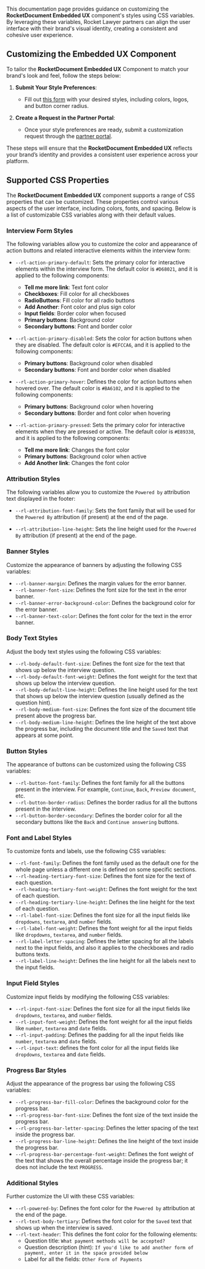 This documentation page provides guidance on customizing the **RocketDocument Embedded UX** component's styles using CSS variables. By leveraging these variables, Rocket Lawyer partners can align the user interface with their brand's visual identity, creating a consistent and cohesive user experience.

## Customizing the Embedded UX Component

To tailor the **RocketDocument Embedded UX** Component to match your brand's look and feel, follow the steps below:

1. **Submit Your Style Preferences**:
   - Fill out [this form](https://docs.google.com/forms/d/e/1FAIpQLSddJPPg0onclKYf2IIyRehCYwlTtlcogXXXxo0ZlwtZLd3ZZQ/viewform?fbzx=5836941555539130795) with your desired styles, including colors, logos, and button corner radius.

2. **Create a Request in the Partner Portal**:
   - Once your style preferences are ready, submit a customization request through the [partner portal](https://rocket-lawyer.atlassian.net/servicedesk/customer/portal/10).

These steps will ensure that the **RocketDocument Embedded UX** reflects your brand’s identity and provides a consistent user experience across your platform.

## Supported CSS Properties

The **RocketDocument Embedded UX** component supports a range of CSS properties that can be customized. These properties control various aspects of the user interface, including colors, fonts, and spacing. Below is a list of customizable CSS variables along with their default values.

### Interview Form Styles

The following variables allow you to customize the color and appearance of action buttons and related interactive elements within the interview form:

- `--rl-action-primary-default`: Sets the primary color for interactive elements within the interview form. The default color is `#D68021`, and it is applied to the following components:

  - **Tell me more link**: Text font color
  - **Checkboxes**: Fill color for all checkboxes
  - **RadioButtons**: Fill color for all radio buttons
  - **Add Another**: Font color and plus sign color
  - **Input fields**: Border color when focused
  - **Primary buttons**: Background color
  - **Secondary buttons**: Font and border color

- `--rl-action-primary-disabled`: Sets the color for action buttons when they are disabled. The default color is `#EFCCA6`, and it is applied to the following components:

  - **Primary buttons**: Background color when disabled
  - **Secondary buttons**: Font and border color when disabled

- `--rl-action-primary-hover`: Defines the color for action buttons when hovered over. The default color is `#BA6102`, and it is applied to the following components:

  - **Primary buttons**: Background color when hovering
  - **Secondary buttons**: Border and font color when hovering

- `--rl-action-primary-pressed`: Sets the primary color for interactive elements when they are pressed or active. The default color is `#E89338`, and it is applied to the following components:

  - **Tell me more link**: Changes the font color
  - **Primary buttons**: Background color when active
  - **Add Another link**: Changes the font color

### Attribution Styles

The following variables allow you to customize the `Powered by` attribution text displayed in the footer:

- `--rl-attribution-font-family`: Sets the font family that will be used for the `Powered By` attribution (if present) at the end of the page.

- `--rl-attribution-line-height`: Sets the line height used for the `Powered By` attribution (if present) at the end of the page.

### Banner Styles

Customize the appearance of banners by adjusting the following CSS variables:

- `--rl-banner-margin`: Defines the margin values for the error banner.
- `--rl-banner-font-size`: Defines the font size for the text in the error banner.
- `--rl-banner-error-background-color`: Defines the background color for the error banner.
- `--rl-banner-text-color`: Defines the font color for the text in the error banner.

### Body Text Styles

Adjust the body text styles using the following CSS variables:

- `--rl-body-default-font-size`: Defines the font size for the text that shows up below the interview question.
- `--rl-body-default-font-weight`: Defines the font weight for the text that shows up below the interview question.
- `--rl-body-default-line-height`: Defines the line height used for the text that shows up below the interview question (usually defined as the question hint).
- `--rl-body-medium-font-size`: Defines the font size of the document title present above the progress bar.
- `--rl-body-medium-line-height`: Defines the line height of the text above the progress bar, including the document title and the `Saved` text that appears at some point.

### Button Styles

The appearance of buttons can be customized using the following CSS variables:

- `--rl-button-font-family`: Defines the font family for all the buttons present in the interview. For example, `Continue`, `Back`, `Preview document`, etc.
- `--rl-button-border-radius`: Defines the border radius for all the buttons present in the interview.
- `--rl-button-border-secondary`: Defines the border color for all the secondary buttons like the `Back` and `Continue answering` buttons.

### Font and Label Styles

To customize fonts and labels, use the following CSS variables:

- `--rl-font-family`: Defines the font family used as the default one for the whole page unless a different one is defined on some specific sections.
- `--rl-heading-tertiary-font-size`: Defines the font size for the text of each question.
- `--rl-heading-tertiary-font-weight`: Defines the font weight for the text of each question.
- `--rl-heading-tertiary-line-height`: Defines the line height for the text of each question.
- `--rl-label-font-size`: Defines the font size for all the input fields like `dropdowns`, `textarea`, and `number` fields. 
- `--rl-label-font-weight`: Defines the font weight for all the input fields like `dropdowns`, `textarea`, and `number` fields.
- `--rl-label-letter-spacing`: Defines the letter spacing for all the labels next to the input fields, and also it applies to the checkboxes and radio buttons texts.
- `--rl-label-line-height`: Defines the line height for all the labels next to the input fields.

### Input Field Styles

Customize input fields by modifying the following CSS variables:

- `--rl-input-font-size`: Defines the font size for all the input fields like `dropdowns`, `textarea`, and `number` fields.
- `--rl-input-font-weight`: Defines the font weight for all the input fields like `number`, `textarea` and `date` fields.
- `--rl-input-padding`: Defines the padding for all the input fields like `number`, `textarea` and `date` fields.
- `--rl-input-text`: defines the font color for all the input fields like `dropdowns`, `textarea` and `date` fields.

### Progress Bar Styles

Adjust the appearance of the progress bar using the following CSS variables:

- `--rl-progress-bar-fill-color`: Defines the background color for the progress bar.
- `--rl-progress-bar-font-size`: Defines the font size of the text inside the progress bar.
- `--rl-progress-bar-letter-spacing`: Defines the letter spacing of the text inside the progress bar.
- `--rl-progress-bar-line-height`: Defines the line height of the text inside the progress bar.
- `--rl-progress-bar-percentage-font-weight`: Defines the font weight of the text that shows the overall percentage inside the progress bar; it does not include the text `PROGRESS`.

### Additional Styles

Further customize the UI with these CSS variables:

- `--rl-powered-by`: Defines the font color for the `Powered by` attribution at the end of the page.
- `--rl-text-body-tertiary`: Defines the font color for the `Saved` text that shows up when the interview is saved.
- `--rl-text-header`: This defines the font color for the following elements:
  - Question title: `What payment methods will be accepted?`
  - Question description (hint): `If you'd like to add another form of payment, enter it in the space provided below`
  - Label for all the fields: `Other Form of Payments`


